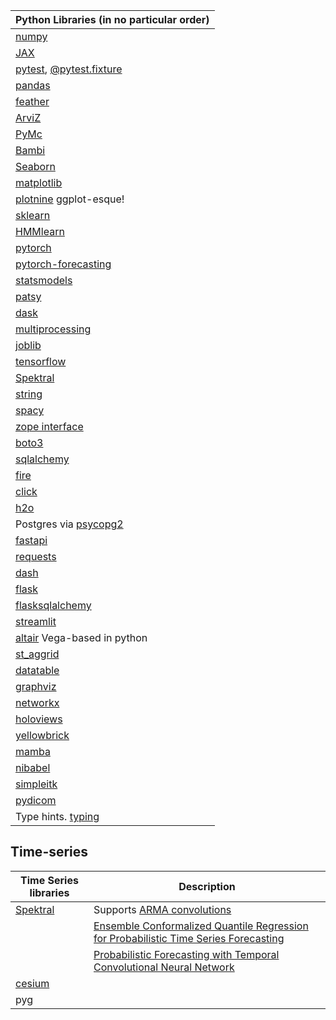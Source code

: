 
| Python Libraries (in no particular order)                                                                     |
|---------------------------------------------------------------------------------------------------------------|
| [numpy](https://numpy.org/doc/stable/reference)                                                               |
| [JAX](https://jax.readthedocs.io/en/latest/index.html)                                                        |
| [pytest](https://docs.pytest.org/en/7.1.x/), [@pytest.fixture](https://docs.pytest.org/en/6.2.x/fixture.html) |
| [pandas](https://pandas.pydata.org/)                                                                          |
| [feather](https://github.com/wesm/feather)                                                                    |
| [ArviZ](https://arviz-devs.github.io/arviz/examples/index.html)                                               |
| [PyMc](https://docs.pymc.io/en/v3/)                                                                           |
| [Bambi](https://bambinos.github.io/bambi/main/index.html)                                                     |
| [Seaborn](https://seaborn.pydata.org/)                                                                        |
| [matplotlib](https://matplotlib.org/)                                                                         |
| [plotnine](https://plotnine.readthedocs.io/en/stable/api.html) ggplot-esque!                                  |
| [sklearn](https://scikit-learn.org/stable/)                                                                   |
| [HMMlearn](https://hmmlearn.readthedocs.io/en/latest/)                                                        |
| [pytorch](https://pytorch.org/)                                                                               |
| [pytorch-forecasting](https://github.com/jdb78/pytorch-forecasting)                                           |
| [statsmodels](https://www.statsmodels.org/stable/index.html)                                                  |
| [patsy](https://patsy.readthedocs.io/en/latest/)                                                              |
| [dask](https://dask.org/)                                                                                     |
| [multiprocessing](https://docs.python.org/3/library/multiprocessing.html)                                     |
| [joblib](https://joblib.readthedocs.io/en/latest/)                                                            |
| [tensorflow](https://www.tensorflow.org/overview/)                                                            |
| [Spektral](https://github.com/danielegrattarola/spektral)                                                             |
| [string](https://docs.python.org/3/library/stdtypes.html#str)                                                 |
| [spacy](https://spacy.io/)                                                                                    |
| [zope interface](https://muthukadan.net/docs/zca.html)                                                        |
| [boto3](https://boto3.amazonaws.com/v1/documentation/api/latest/index.html)                                   |
| [sqlalchemy](https://www.sqlalchemy.org/)                                                                     |
| [fire](https://google.github.io/python-fire/)                                                                 |
| [click](https://click.palletsprojects.com/en/8.1.x/)                                                          |
| [h2o](https://docs.h2o.ai/h2o/latest-stable/h2o-py)                                                           |
| Postgres via [psycopg2](https://www.psycopg.org/docs/)                                                        |
| [fastapi](https://fastapi.tiangolo.com/)                                                                      |
| [requests](https://docs.python-requests.org/en/latest/)                                                       |
| [dash](https://plotly.com/dash/)                                                                              |
| [flask](https://flask.palletsprojects.com/en/2.1.x/tutorial/)                                                 |
| [flasksqlalchemy](https://flask-sqlalchemy.palletsprojects.com/en/2.x/)                                       |
| [streamlit](https://docs.streamlit.io/)                                                                       |
| [altair](https://altair-viz.github.io/) Vega-based in python                                                  |
| [st_aggrid](https://github.com/PablocFonseca/streamlit-aggrid)                                                |
| [datatable](https://datatable.readthedocs.io/en/latest/)                                                      |
| [graphviz]()                                                                                                  |
| [networkx](https://networkx.org/)                                                                             |
| [holoviews](https://holoviews.org/)                                                                           |
| [yellowbrick](https://www.scikit-yb.org/en/latest/)                                                           |
| [mamba](https://mamba.readthedocs.io/en/latest/)                                                              |
| [nibabel](https://nipy.org/nibabel/)                                                                          |
| [simpleitk](https://simpleitk.org/)                                                                           |
| [pydicom](https://pydicom.github.io/)                                                                         |
| Type hints. [typing](https://docs.python.org/3/library/typing.html)                                           |


## Time-series

| Time Series libraries                                     | Description                                                                                                              |
|-----------------------------------------------------------|--------------------------------------------------------------------------------------------------------------------------|
| [Spektral](https://github.com/danielegrattarola/spektral) | Supports [ARMA convolutions](https://arxiv.org/abs/1901.01343)                                                           |
|                                                           | [Ensemble Conformalized Quantile Regression for Probabilistic Time Series Forecasting](https://arxiv.org/abs/2202.08756) |
|                                                           | [Probabilistic Forecasting with Temporal Convolutional Neural Network](https://github.com/oneday88/deepTCN)              |
| [cesium]()
| pyg                                                       |                                                                                                                          |
